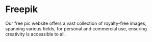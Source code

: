 # Freepik
Our free pic website offers a vast collection of royalty-free images, spanning various fields, for personal and commercial use, ensuring creativity is accessible to all.
